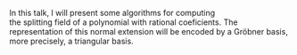In this talk, I will present some algorithms for computing                                                                                        
the splitting field of a polynomial with rational coeficients. The
representation of this normal extension will be encoded by a Gröbner
basis, more precisely, a triangular basis.
